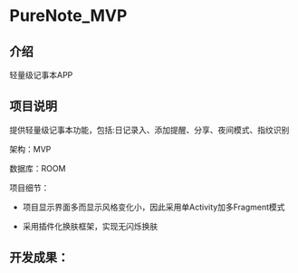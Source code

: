 # PureNote_MVP

## 介绍

轻量级记事本APP

## 项目说明

提供轻量级记事本功能，包括:日记录入、添加提醒、分享、夜间模式、指纹识别

架构：MVP

数据库：ROOM

项目细节：

- 项目显示界面多而显示风格变化小，因此采用单Activity加多Fragment模式

- 采用插件化换肤框架，实现无闪烁换肤

## 开发成果：








